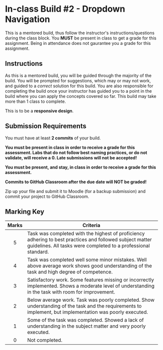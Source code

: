 # In-class Build #2 - Dropdown Navigation
This is a mentored build, thus follow the instructor's instructions/questions during the class block. You **MUST** be present in class to get a grade for this assignment. Being in attendance does not gaurantee you a grade for this assignment.

## Instructions
As this is a mentored build, you will be guided through the majority of the build. You will be prompted for suggestions, which may or may not work, and guided to a _correct_ solution for this build. You are also responsible for completing the build once your instructor has guided you to a point in the build where you can apply the concepts covered so far. This build may take more than 1 class to complete.

This is to be a **responsive design**.

## Submission Requirements
You must have at least **2 commits** of your build.

**You must be present in class in order to receive a grade for this assessment.  Labs that do not follow best naming practices, or do not validate, will receive a 0. Late submissions will not be accepted!**

**You must be present, and stay, in class in order to receive a grade for this assessment.**

**Commits to GitHub Classroom after the due date will NOT be graded!**

Zip up your file and submit it to Moodle (for a backup submission) and commit your project to GitHub Classroom.

## Marking Key
| **Marks** | **Criteria** |
| :---: |--------------|
| 5 | Task was completed with the highest of proficiency adhering to best practices and followed subject matter  guidelines. All tasks were completed to a professional standard. |
| 4 | Task was completed well some minor mistakes. Well above average work shows good understanding of the task and high degree of competence. |
| 3 | Satisfactory work. Some features missing or incorrectly implemented. Shows a moderate level of understanding in the task with room for improvement. |
| 2 | Below average work. Task was poorly completed. Show understanding of the task and the requirements to implement, but implementation was poorly executed. |
| 1 | Some of the task was completed. Showed a lack of understanding in the subject matter and very poorly executed. |
| 0 | Not completed. |
